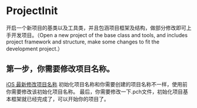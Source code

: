 # ProjectInit
开启一个新项目的基类以及工具类，并且包涵项目框架及结构，做部分修改即可上手开发项目。（Open a new project of the base class and tools, and includes project framework and structure, make some changes to fit the development project.）

## 第一步，你需要修改项目名称。
[iOS 最新修改项目名称](https://www.cnblogs.com/ljmaque/p/rename.html) 初始化项目名称和你需要创建的项目名称不一样，使用前你需要修改该初始化项目名称。  最后，你需要修改一下.pch文件，初始化项目基本框架就已经完成了，可以开始你的项目了。
